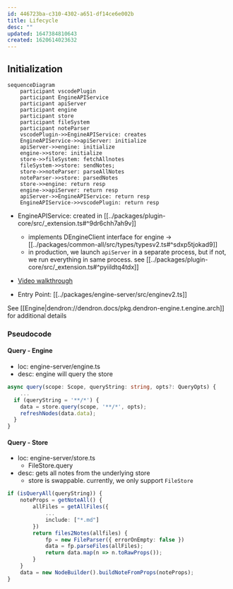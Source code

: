 ```yaml
---
id: 446723ba-c310-4302-a651-df14ce6e002b
title: Lifecycle
desc: ""
updated: 1647384810643
created: 1620614023632
---
```


## Initialization

```mermaid
sequenceDiagram
    participant vscodePlugin
    participant EngineAPIService
    participant apiServer
    participant engine
    participant store
    participant fileSystem
    participant noteParser
    vscodePlugin->>EngineAPIService: creates
    EngineAPIService->>apiServer: initialize
    apiServer->>engine: initialize
    engine->>store: initialize
    store->>fileSystem: fetchAllnotes
    fileSystem->>store: sendNotes;
    store->>noteParser: parseAllNotes
    noteParser->>store: parsedNotes
    store->>engine: return resp
    engine->>apiServer: return resp
    apiServer->>EngineAPIService: return resp
    EngineAPIService->>vscodePlugin: return resp
```

- EngineAPIService: created in [[../packages/plugin-core/src/_extension.ts#^9dr6chh7ah9v]]

  - implements DEngineClient interface for engine -> [[../packages/common-all/src/types/typesv2.ts#^sdxp5tjokad9]]
  - in production, we launch `apiServer` in a separate process, but if not, we run everything in same process. see [[../packages/plugin-core/src/_extension.ts#^pyiildtq4tdx]]

- [Video walkthrough](https://youtu.be/nWJCP1DR5Io)
- Entry Point: [[../packages/engine-server/src/enginev2.ts]]

See [[Engine|dendron://dendron.docs/pkg.dendron-engine.t.engine.arch]] for additional details

### Pseudocode

#### Query - Engine

- loc: engine-server/engine.ts
- desc: engine will query the store

```ts
async query(scope: Scope, queryString: string, opts?: QueryOpts) {
    ...
  if (queryString = '**/*') {
    data = store.query(scope, '**/*', opts);
    refreshNodes(data.data);
  }
}
```

#### Query - Store

- loc: engine-server/store.ts
  - FileStore.query
- desc: gets all notes from the underlying store
  - store is swappable. currently, we only support `FileStore`

```ts
if (isQueryAll(queryString)) {
    noteProps = getNoteAll() {
        allFiles = getAllFiles({
            ...
            include: ["*.md"]
        })
        return files2Notes(allfiles) {
            fp = new FileParser({ errorOnEmpty: false })
            data = fp.parseFiles(allFiles);
            return data.map(n => n.toRawProps());
        }
    }
    data = new NodeBuilder().buildNoteFromProps(noteProps);
}
```
